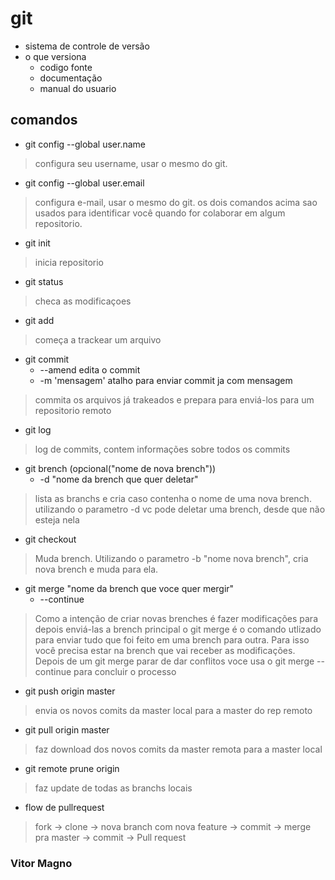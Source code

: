 # git

* sistema de controle de versão
* o que versiona
	* codigo fonte
	* documentação
	* manual do usuario
## comandos
* git config --global user.name
> configura seu username, usar o mesmo do git.
* git config --global user.email
> configura e-mail, usar o mesmo do git.
> os dois comandos acima sao usados para identificar você quando for colaborar em algum repositorio.
* git init
> inicia repositorio
* git status
> checa as modificaçoes
* git add
> começa a trackear um arquivo
* git commit
	* --amend edita o commit
	* -m 'mensagem' atalho para enviar commit ja com mensagem
> commita os arquivos já trakeados e prepara para enviá-los para um repositorio remoto
	
* git log
> log de commits, contem informações sobre todos os commits
* git brench (opcional("nome de nova brench"))
	* -d "nome da brench que quer deletar"
> lista as branchs e cria caso contenha o nome de uma nova brench. utilizando o parametro -d vc pode deletar uma brench, desde que não esteja nela
* git checkout
> Muda brench. Utilizando o parametro -b "nome nova brench", cria nova brench e muda para ela.

* git merge "nome da brench que voce quer mergir"
	* --continue
> Como a intenção de criar novas brenches é fazer modificações para depois enviá-las a brench principal o git merge é o comando utlizado para enviar tudo que foi feito em uma brench para outra. Para isso você precisa estar na brench que vai receber as modificações. Depois de um git merge parar de dar conflitos voce usa o git merge --continue para concluir o processo
	
* git push origin master
> envia os novos comits da master local para a master do rep remoto
* git pull origin master 
> faz download dos novos comits da master remota para a master local
* git remote prune origin
> faz update de todas as branchs locais
* flow de pullrequest
> fork -> clone -> nova branch com nova feature -> commit -> merge pra master -> commit -> Pull request

### Vitor Magno
<!-- modificações a partir daqui -->
<!-- adicione seu nome iniciando com ### assim como no exemplo acima -->

